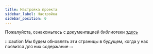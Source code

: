```yaml
---
title: Настройка проекта
sidebar_label: Настройка
sidebar_position: 0
---
```


Пожалуйста, ознакомьтесь с документацией библиотеки [здесь](https://binary-com.github.io/python-deriv-api/)

:::caution
Мы будем обновлять эти страницы в будущем, когда у нас появится для них содержание
:::
